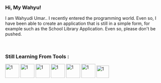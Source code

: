 <!--
**wahyucherryorlove/wahyucherryorlove** is a ✨ _special_ ✨ repository because its `README.md` (this file) appears on your GitHub profile.

Here are some ideas to get you started:

- 🔭 I’m currently working on ...
- 🌱 I’m currently learning ...
- 👯 I’m looking to collaborate on ...
- 🤔 I’m looking for help with ...
- 💬 Ask me about ...
- 📫 How to reach me: ...
- 😄 Pronouns: ...
- ⚡ Fun fact: ...
-->

<!DOCTYPE html>
<html lang="en">

<head>
    <meta charset="UTF-8">
    <meta http-equiv="X-UA-Compatible" content="IE=edge">
    <meta name="viewport" content="width=device-width, initial-scale=1.0">
</head>

<body>
    <h3>Hi, My Wahyu!</h3>
    <p>I am Wahyudi Umar.. I recently entered the programming world. Even so, I have been able to create an application that is still in a simple form, for example such as the School Library Application. Even so, please don't be pushed.</p>
    <br>
    <h3><strong>Still Learning From Tools :</strong></h3>
    <br>
    <p style="margin-top: -20px;">
        <img height="45" src="https://github.com/wahyucherryorlove/image/blob/main/6457328dmfhds34834454djsfhsdl458dskfjs48.png" alt="1">
        <img height="45" src="https://github.com/wahyucherryorlove/image/blob/main/68747470733a2f2f696d672e69636f6e73382e636f6d2f636f6c6f722f34382f3030303030302f637373332e706e67.png" alt="1">
        <img height="45" src="https://github.com/wahyucherryorlove/image/blob/main/68747470733a2f2f696d672e69636f6e73382e636f6d2f636f6c6f722f34382f3030303030302f6769742e706e67.png" alt="1">
        <img height="45" src="https://github.com/wahyucherryorlove/image/blob/main/68747470733a2f2f696d672e69636f6e73382e636f6d2f636f6c6f722f34382f3030303030302f68746d6c2d352d2d76312e706e67.png" alt="1">
        <img height="45" src="https://github.com/wahyucherryorlove/image/blob/main/68747470733a2f2f696d672e69636f6e73382e636f6d2f636f6c6f722f34382f3030303030302f6a6176617363726970742d2d76312e706e67.png" alt="1">
        <img height="45" src="https://github.com/wahyucherryorlove/image/blob/main/68747470733a2f2f696d672e69636f6e73382e636f6d2f636f6c6f722f39362f3030303030302f626f6f7473747261702e706e67.png" alt="1">
        <img height="40" src="https://github.com/wahyucherryorlove/image/blob/main/68747470733a2f2f7777772e766563746f726c6f676f2e7a6f6e652f6c6f676f732f7461696c77696e646373732f7461696c77696e646373732d69636f6e2e737667.svg" alt="1">
    </p>
    <br />
</body>

</html>
